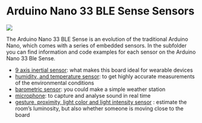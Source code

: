 # Arduino Nano 33 BLE Sense Sensors

![](https://content.arduino.cc/assets/NANO-33-BLE-Sense_sensor-indentification.png)

The Arduino Nano 33 BLE Sense is an evolution of the traditional Arduino Nano, which comes with a series of embedded sensors. In the subfolder you can find information and code examples for each sensor on the Arduino Nano 33 Ble Sense.
* [9 axis inertial sensor](LSM9DS1/): what makes this board ideal for wearable devices
* [humidity, and temperature sensor](HTS221/): to get highly accurate measurements of the environmental conditions
* [barometric sensor](LPS22HB/): you could make a simple weather station
* [microphone](MP34DT05-A/): to capture and analyse sound in real time
* [gesture, proximity, light color and light intensity sensor](APDS9960/) : estimate the room’s luminosity, but also whether someone is moving close to the board

